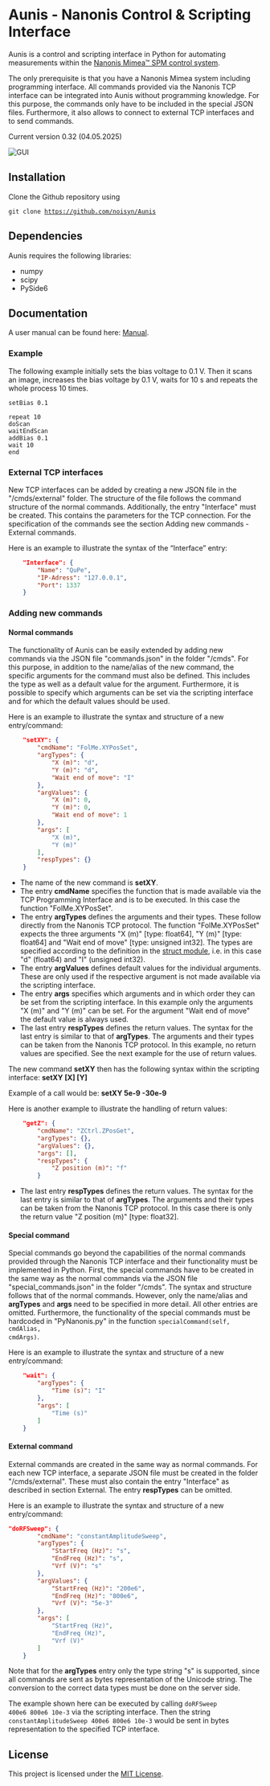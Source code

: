 # Aunis - Nanonis Control & Scripting Interface
Aunis is a control and scripting interface in Python for automating measurements within the [Nanonis Mimea™ SPM control system](https://www.specs-group.com/nanonis/products/mimea/).

The only prerequisite is that you have a Nanonis Mimea system including programming interface. All commands provided via the Nanonis TCP interface can be integrated into Aunis without programming knowledge. For this purpose, the commands only have to be included in the special JSON files. Furthermore, it also allows to connect to external TCP interfaces and to send commands.

Current version 0.32 (04.05.2025)

![GUI](images/GUI.png)

## Installation
Clone the Github repository using

<code>git clone https://github.com/noisyn/Aunis</code>

## Dependencies
Aunis requires the following libraries:
- numpy
- scipy
- PySide6

## Documentation
A user manual can be found here: [Manual](Manual/manual.pdf).

### Example
The following example initially sets the bias voltage to 0.1 V. Then it scans an image, increases the bias voltage by 0.1 V, waits for 10 s and repeats the whole process 10 times.

```
setBias 0.1

repeat 10
doScan
waitEndScan
addBias 0.1
wait 10
end
```

### External TCP interfaces
New TCP interfaces can be added by creating a new JSON file in the "/cmds/external" folder. The structure of the file follows the command structure of the normal commands. Additionally, the entry "Interface" must be created. This contains the parameters for the TCP connection. For the specification of the commands see the section Adding new commands - External commands.

Here is an example to illustrate the syntax of the “Interface” entry:

```json
    "Interface": {
        "Name": "QuPe",
        "IP-Adress": "127.0.0.1",
        "Port": 1337
    }
```

### Adding new commands
#### Normal commands
The functionality of Aunis can be easily extended by adding new commands via the JSON file "commands.json" in the folder "/cmds". For this purpose, in addition to the name/alias of the new command, the specific arguments for the command must also be defined. This includes the type as well as a default value for the argument. Furthermore, it is possible to specify which arguments can be set via the scripting interface and for which the default values should be used.

Here is an example to illustrate the syntax and structure of a new entry/command:

```json
    "setXY": {
        "cmdName": "FolMe.XYPosSet",
        "argTypes": {
            "X (m)": "d",
            "Y (m)": "d",
            "Wait end of move": "I"
        },
        "argValues": {
            "X (m)": 0,
            "Y (m)": 0,
            "Wait end of move": 1
        },
        "args": [
            "X (m)",
            "Y (m)"
        ],
        "respTypes": {}
    }
```

- The name of the new command is **setXY**.
- The entry **cmdName** specifies the function that is made available via the TCP Programming Interface and is to be executed. In this case the function "FolMe.XYPosSet".
- The entry **argTypes** defines the arguments and their types. These follow directly from the Nanonis TCP protocol. The function "FolMe.XYPosSet" expects the three arguments "X (m)" [type: float64], "Y (m)" [type: float64] and "Wait end of move" [type: unsigned int32]. The types are specified according to the definition in the [struct module](https://docs.python.org/3/library/struct.html#format-characters), i.e. in this case "d" (float64) and "I" (unsigned int32).
- The entry **argValues** defines default values for the individual arguments. These are only used if the respective argument is not made available via the scripting interface.
- The entry **args** specifies which arguments and in which order they can be set from the scripting interface. In this example only the arguments "X (m)" and "Y (m)" can be set. For the argument "Wait end of move" the default value is always used.
- The last entry **respTypes** defines the return values. The syntax for the last entry is similar to that of **argTypes**. The arguments and their types can be taken from the Nanonis TCP protocol. In this example, no return values are specified. See the next example for the use of return values.

The new command **setXY** then has the following syntax within the scripting interface: **setXY \[X\] \[Y\]** 

Example of a call would be: **setXY 5e-9 -30e-9**

Here is another example to illustrate the handling of return values:

```json
    "getZ": {
        "cmdName": "ZCtrl.ZPosGet",
        "argTypes": {},
        "argValues": {},
        "args": [],
        "respTypes": {
            "Z position (m)": "f"
        }
```

- The last entry **respTypes** defines the return values. The syntax for the last entry is similar to that of **argTypes**. The arguments and their types can be taken from the Nanonis TCP protocol. In this case there is only the return value "Z position (m)" [type: float32].

#### Special command
Special commands go beyond the capabilities of the normal commands provided through the Nanonis TCP interface and their functionality must be implemented in Python. First, the special commands have to be created in the same way as the normal commands via the JSON file "special_commands.json" in the folder "/cmds". The syntax and structure follows that of the normal commands. However, only the name/alias and **argTypes** and **args** need to be specified in more detail. All other entries are omitted. Furthermore, the functionality of the special commands must be hardcoded in "PyNanonis.py" in the function <code>specialCommand(self, cmdAlias, cmdArgs)</code>.

Here is an example to illustrate the syntax and structure of a new entry/command:

```json
    "wait": {
        "argTypes": {
            "Time (s)": "I"
        },
        "args": [
            "Time (s)"
        ]
    }
```
#### External command
External commands are created in the same way as normal commands. For each new TCP interface, a separate JSON file must be created in the folder "/cmds/external". These must also contain the entry "Interface" as described in section External. The entry **respTypes** can be omitted.

Here is an example to illustrate the syntax and structure of a new entry/command:

```json
"doRFSweep": {
        "cmdName": "constantAmplitudeSweep",
        "argTypes": {
            "StartFreq (Hz)": "s",
            "EndFreq (Hz)": "s",
            "Vrf (V)": "s"
        },
        "argValues": {
            "StartFreq (Hz)": "200e6",
            "EndFreq (Hz)": "800e6",
            "Vrf (V)": "5e-3"
        },
        "args": [
            "StartFreq (Hz)",
            "EndFreq (Hz)",
            "Vrf (V)"
        ]
    }
```
Note that for the **argTypes** entry only the type string "s" is supported, since all commands are sent as bytes representation of the Unicode string. The conversion to the correct data types must be done on the server side.

The example shown here can be executed by calling <code>doRFSweep 400e6 800e6 10e-3</code> via the scripting interface. Then the string <code>constantAmplitudeSweep 400e6 800e6 10e-3</code> would be sent in bytes representation to the specified TCP interface.

## License
This project is licensed under the [MIT License](LICENSE).